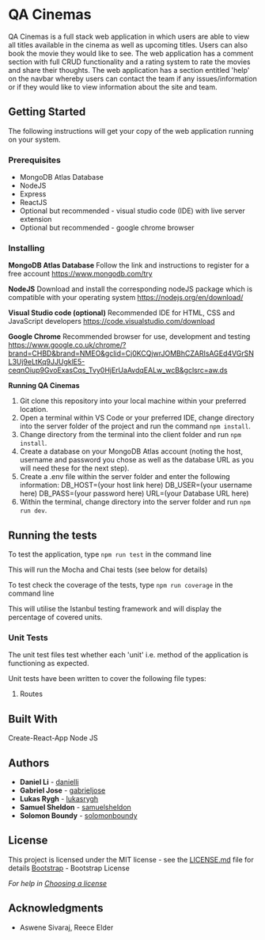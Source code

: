 # QA Cinemas

QA Cinemas is a full stack web application in which users are able to view all titles available in the cinema as well as upcoming titles. Users can also book the movie they would like to see. The web application has a comment section with full CRUD functionality and a rating system to rate the movies and share their thoughts. The web application has a section entitled 'help' on the navbar whereby users can contact the team if any issues/information or if they would like to view information about the site and team.

## Getting Started

The following instructions will get your copy of the web application running on your system.

### Prerequisites

- MongoDB Atlas Database
- NodeJS
- Express
- ReactJS
- Optional but recommended - visual studio code (IDE) with live server extension
- Optional but recommended - google chrome browser

### Installing

**MongoDB Atlas Database**
Follow the link and instructions to register for a free account https://www.mongodb.com/try

**NodeJS**
Download and install the corresponding nodeJS package which is compatible with your operating system
https://nodejs.org/en/download/

**Visual Studio code (optional)**
Recommended IDE for HTML, CSS and JavaScript developers https://code.visualstudio.com/download

**Google Chrome**
Recommended browser for use, development and testing https://www.google.co.uk/chrome/?brand=CHBD&brand=NMEO&gclid=Cj0KCQjwrJOMBhCZARIsAGEd4VGrSNL3Uj9eLtKq9JJUgklE5-ceqnOiup9GvoExasCqs_Tvy0HjErUaAvdqEALw_wcB&gclsrc=aw.ds

**Running QA Cinemas**

1. Git clone this repository into your local machine within your preferred location.
2. Open a terminal within VS Code or your preferred IDE, change directory into the server folder of the project and run the command `npm install`.
3. Change directory from the terminal into the client folder and run `npm install`.
4. Create a database on your MongoDB Atlas account (noting the host, username and password you chose as well as the database URL as you will need these for the next step).
5. Create a .env file within the server folder and enter the following information:
   DB_HOST=(your host link here)
   DB_USER=(your username here)
   DB_PASS=(your password here)
   URL=(your Database URL here)
6. Within the terminal, change directory into the server folder and run `npm run dev`.

## Running the tests

To test the application, type `npm run test` in the command line

This will run the Mocha and Chai tests (see below for details)

To test check the coverage of the tests, type `npm run coverage` in the command line

This will utilise the Istanbul testing framework and will display the percentage of covered units.

### Unit Tests

The unit test files test whether each 'unit' i.e. method of the application is functioning as expected.

Unit tests have been written to cover the following file types:

1. Routes

## Built With

Create-React-App
Node JS

## Authors

- **Daniel Li** - [danielli](https://github.com/DanLi14)
- **Gabriel Jose** - [gabrieljose](https://github.com/gabejose)
- **Lukas Rygh** - [lukasrygh](https://github.com/lukasrygh23)
- **Samuel Sheldon** - [samuelsheldon](https://github.com/samkazshel)
- **Solomon Boundy** - [solomonboundy](https://github.com/solomonboundy1)

## License

This project is licensed under the MIT license - see the [LICENSE.md](LICENSE.md) file for details
[Bootstrap](BOOTSTRAP.md) - Bootstrap License

_For help in [Choosing a license](https://choosealicense.com/)_

## Acknowledgments

- Aswene Sivaraj, Reece Elder
